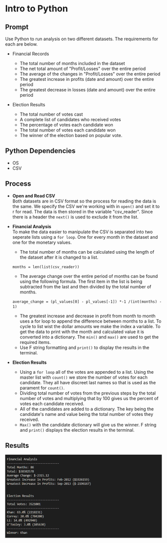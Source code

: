 # Intro to Python

## Prompt
Use Python to run analysis on two different datasets. The requirements for each are below.  
- Financial Records
  * The total number of months included in the dataset
  * The net total amount of "Profit/Losses" over the entire period
  * The average of the changes in "Profit/Losses" over the entire period
  * The greatest increase in profits (date and amount) over the entire period
  * The greatest decrease in losses (date and amount) over the entire period   
  
- Election Results
  * The total number of votes cast
  * A complete list of candidates who received votes
  * The percentage of votes each candidate won
  * The total number of votes each candidate won
  * The winner of the election based on popular vote.
## Python Dependencies
- OS
- CSV  

## Process
- **Open and Read CSV**  
Both datasets are in CSV format so the process for reading the data is the same. We specify the CSV we're working with in `open()` and set it to r for read. The data is then stored in the variable "csv_reader". Since there is a header the `next()` is used to exclude it from the list.

- **Financial Analysis**  
To make the data easier to manipulate the CSV is separated into two seperate lists using a `for loop`. One for every month in the dataset and one for the monetary values.  
  * The total number of months can be calculated using the length of the dataset after it is changed to a list.
  ```
  months = len(list(csv_reader))
  ```
  
  * The average change over the entire period of months can be found using the following formula. The first item in the list is being subtracted from the last and then divided by the total number of months.
  ```
  average_change = (pl_values[0] - pl_values[-1]) *-1 /(int(months) - 1)
  ```
  * The greatest increase and decrease in profit from month to month uses a for loop to append the difference between months to a list. To cycle to list wist the dollar amounts we make the index a variable. To get the data to print with the month and calculated value it is converted into a dictionary. The `min()` and `max()` are used to get the required items.  
  * Use F string formatting and `print()` to display the results in the terminal.  
- **Election Results**
  * Using a `for loop` all of the votes are appended to a list. Using the master list with `count()` we store the number of votes for each candidate. They all have discreet last names so that is used as the parament for `count()`.
  * Dividing total number of votes from the previous steps by the total number of votes and multiplying that by 100 gives us the percent of votes each candidate received.  
  * All of the candidates are added to a dictionary. The key being the candidate's name and value being the total number of votes they received.
  * `Max()` with the candidate dictionary will give us the winner. F string and `print()` displays the election results in the terminal.  
  
## Results
<img src="images/Results.png" height="auto">
